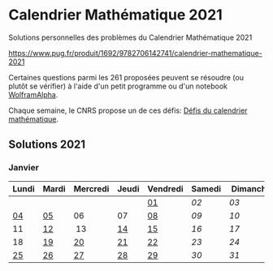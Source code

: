 # Calendrier Mathématique 2021

Solutions personnelles des problèmes du Calendrier Mathématique 2021

https://www.pug.fr/produit/1692/9782706142741/calendrier-mathematique-2021

Certaines questions parmi les 261 proposées peuvent se résoudre (ou plutôt se vérifier) à l'aide d'un petit programme ou d'un notebook [WolframAlpha](https://www.wolframalpha.com).

Chaque semaine, le CNRS propose un de ces défis: [Défis du calendrier mathématique](https://images.math.cnrs.fr/-Defis-du-Calendrier-mathematique-.html).

## Solutions 2021

### Janvier

| Lundi | Mardi | Mercredi | Jeudi | Vendredi | Samedi | Dimanche |
| ----- | ----- | -------- | ----- | -------- | ------ | -------- |
| | | | | [01](janvier/01.py) | *02* | *03* |
| [04](janvier/janvier.md#4Janvier) | [05](janvier/janvier.md#6Janvier) | 06 | 07 | [08](janvier/08.py) | *09* | *10* |
| 11 | [12](janvier/janvier.md#12Janvier) | 13 | [14](janvier/14.py) | [15](janvier/15.py) | *16* | *17* |
| 18 | [19](janvier/janvier.md#19Janvier) | [20](janvier/janvier.md#20Janvier) | [21](janvier/21.py) | [22](janvier/22.py) | *23* | *24* |
| [25](janvier/janvier.md#25Janvier) | [26](janvier/janvier.md#26Janvier) | [27](janvier/27.py) | [28](janvier/janvier.md#28Janvier) | [29](janvier/janvier.md#29Janvier) | *30* | *31* |
